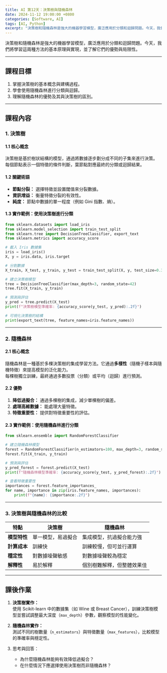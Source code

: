 ```yaml
---
title: AI 第12天：決策樹與隨機森林
date: 2024-11-12 19:00:00 +0800
categories: [Software, AI]
tags: [AI, Python] 
excerpt: "決策樹和隨機森林是強大的機器學習模型，廣泛應用於分類和迴歸問題。今天，我們將學習這兩種方法的基本原理與實現，並了解它們的優勢與局限性。"
---
```


決策樹和隨機森林是強大的機器學習模型，廣泛應用於分類和迴歸問題。今天，我們將學習這兩種方法的基本原理與實現，並了解它們的優勢與局限性。

---

## **課程目標**
1. 掌握決策樹的基本概念與建構過程。  
2. 學會使用隨機森林進行分類與迴歸。  
3. 理解隨機森林的優勢及其與決策樹的區別。

---

## **課程內容**

### **1. 決策樹**

#### **1.1 核心概念**  
決策樹是基於樹狀結構的模型，通過將數據逐步劃分成不同的子集來進行決策。  
每個節點表示一個特徵的條件判斷，葉節點對應最終的分類或迴歸結果。

#### **1.2 關鍵術語**  
- **節點分裂：** 選擇特徵並設置閾值來分裂數據。  
- **資訊增益：** 衡量特徵分裂的有效性。  
- **純度：** 節點中數據的單一程度（例如 Gini 指數、熵）。  

#### **1.3 實作範例：使用決策樹進行分類**

```python
from sklearn.datasets import load_iris
from sklearn.model_selection import train_test_split
from sklearn.tree import DecisionTreeClassifier, export_text
from sklearn.metrics import accuracy_score

# 載入 Iris 數據集
iris = load_iris()
X, y = iris.data, iris.target

# 分割數據
X_train, X_test, y_train, y_test = train_test_split(X, y, test_size=0.3, random_state=42)

# 建立決策樹模型
tree = DecisionTreeClassifier(max_depth=3, random_state=42)
tree.fit(X_train, y_train)

# 預測與評估
y_pred = tree.predict(X_test)
print(f"決策樹模型準確率: {accuracy_score(y_test, y_pred):.2f}")

# 可視化決策樹的結構
print(export_text(tree, feature_names=iris.feature_names))
```

---

### **2. 隨機森林**

#### **2.1 核心概念**  
隨機森林是一種基於多棵決策樹的集成學習方法。它通過**多樣性**（隨機子樣本與隨機特徵）來提高模型的泛化能力。  
每棵樹獨立訓練，最終通過多數投票（分類）或平均（迴歸）進行預測。

#### **2.2 優勢**  
1. **降低過擬合：** 通過多棵樹的集成，減少單棵樹的偏差。  
2. **處理高維數據：** 能處理大量特徵。  
3. **特徵重要性：** 提供對特徵重要性的評估。  

#### **2.3 實作範例：使用隨機森林進行分類**

```python
from sklearn.ensemble import RandomForestClassifier

# 建立隨機森林模型
forest = RandomForestClassifier(n_estimators=100, max_depth=3, random_state=42)
forest.fit(X_train, y_train)

# 預測與評估
y_pred_forest = forest.predict(X_test)
print(f"隨機森林模型準確率: {accuracy_score(y_test, y_pred_forest):.2f}")

# 查看特徵重要性
importances = forest.feature_importances_
for name, importance in zip(iris.feature_names, importances):
    print(f"{name}: {importance:.2f}")
```

---

### **3. 決策樹與隨機森林的比較**

| 特點               | 決策樹                     | 隨機森林                 |
|--------------------|---------------------------|-------------------------|
| **模型特性**        | 單一模型，易過擬合         | 集成模型，抗過擬合能力強  |
| **計算成本**        | 訓練快                    | 訓練較慢，但可並行運算    |
| **穩定性**          | 對數據噪聲敏感             | 對數據噪聲較為穩定       |
| **解釋性**          | 易於解釋                  | 個別樹難解釋，但整體效果佳 |

---

## **課後作業**

1. **決策樹實作：**  
   使用 Scikit-learn 中的數據集（如 Wine 或 Breast Cancer），訓練決策樹模型並嘗試調整最大深度（`max_depth`）參數，觀察模型的性能變化。

2. **隨機森林實作：**  
   測試不同的樹數量（`n_estimators`）與特徵數量（`max_features`），比較模型的準確率與穩定性。

3. 思考與回答：  
   - 為什麼隨機森林能夠有效降低過擬合？  
   - 在什麼情況下應選擇使用決策樹而非隨機森林？  
